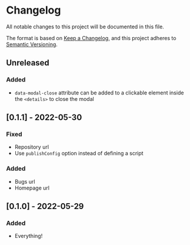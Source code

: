 # Changelog

All notable changes to this project will be documented in this file.

The format is based on [Keep a Changelog](https://keepachangelog.com/en/1.0.0/),
and this project adheres to [Semantic Versioning](https://semver.org/spec/v2.0.0.html).

## Unreleased

### Added
- `data-modal-close` attribute can be added to a clickable element inside the `<details>` to close the modal

## [0.1.1] - 2022-05-30

### Fixed
- Repository url
- Use `publishConfig` option instead of defining a script

### Added
- Bugs url
- Homepage url

## [0.1.0] - 2022-05-29

### Added
- Everything!
